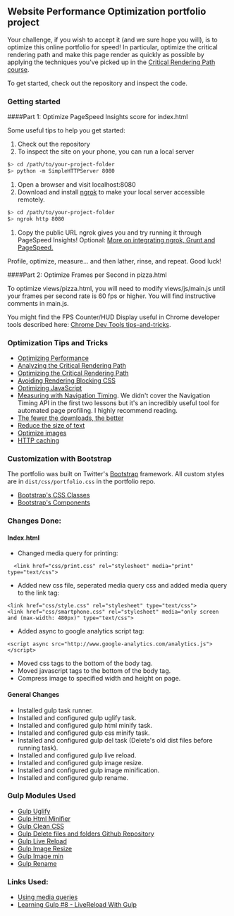 ## Website Performance Optimization portfolio project

Your challenge, if you wish to accept it (and we sure hope you will), is to optimize this online portfolio for speed! In particular, optimize the critical rendering path and make this page render as quickly as possible by applying the techniques you've picked up in the [Critical Rendering Path course](https://www.udacity.com/course/ud884).

To get started, check out the repository and inspect the code.

### Getting started

####Part 1: Optimize PageSpeed Insights score for index.html

Some useful tips to help you get started:

1. Check out the repository
1. To inspect the site on your phone, you can run a local server

  ```bash
  $> cd /path/to/your-project-folder
  $> python -m SimpleHTTPServer 8080
  ```

1. Open a browser and visit localhost:8080
1. Download and install [ngrok](https://ngrok.com/) to make your local server accessible remotely.

  ``` bash
  $> cd /path/to/your-project-folder
  $> ngrok http 8080
  ```

1. Copy the public URL ngrok gives you and try running it through PageSpeed Insights! Optional: [More on integrating ngrok, Grunt and PageSpeed.](http://www.jamescryer.com/2014/06/12/grunt-pagespeed-and-ngrok-locally-testing/)

Profile, optimize, measure... and then lather, rinse, and repeat. Good luck!

####Part 2: Optimize Frames per Second in pizza.html

To optimize views/pizza.html, you will need to modify views/js/main.js until your frames per second rate is 60 fps or higher. You will find instructive comments in main.js. 

You might find the FPS Counter/HUD Display useful in Chrome developer tools described here: [Chrome Dev Tools tips-and-tricks](https://developer.chrome.com/devtools/docs/tips-and-tricks).

### Optimization Tips and Tricks
* [Optimizing Performance](https://developers.google.com/web/fundamentals/performance/ "web performance")
* [Analyzing the Critical Rendering Path](https://developers.google.com/web/fundamentals/performance/critical-rendering-path/analyzing-crp.html "analyzing crp")
* [Optimizing the Critical Rendering Path](https://developers.google.com/web/fundamentals/performance/critical-rendering-path/optimizing-critical-rendering-path.html "optimize the crp!")
* [Avoiding Rendering Blocking CSS](https://developers.google.com/web/fundamentals/performance/critical-rendering-path/render-blocking-css.html "render blocking css")
* [Optimizing JavaScript](https://developers.google.com/web/fundamentals/performance/critical-rendering-path/adding-interactivity-with-javascript.html "javascript")
* [Measuring with Navigation Timing](https://developers.google.com/web/fundamentals/performance/critical-rendering-path/measure-crp.html "nav timing api"). We didn't cover the Navigation Timing API in the first two lessons but it's an incredibly useful tool for automated page profiling. I highly recommend reading.
* <a href="https://developers.google.com/web/fundamentals/performance/optimizing-content-efficiency/eliminate-downloads.html">The fewer the downloads, the better</a>
* <a href="https://developers.google.com/web/fundamentals/performance/optimizing-content-efficiency/optimize-encoding-and-transfer.html">Reduce the size of text</a>
* <a href="https://developers.google.com/web/fundamentals/performance/optimizing-content-efficiency/image-optimization.html">Optimize images</a>
* <a href="https://developers.google.com/web/fundamentals/performance/optimizing-content-efficiency/http-caching.html">HTTP caching</a>

### Customization with Bootstrap
The portfolio was built on Twitter's <a href="http://getbootstrap.com/">Bootstrap</a> framework. All custom styles are in `dist/css/portfolio.css` in the portfolio repo.

* <a href="http://getbootstrap.com/css/">Bootstrap's CSS Classes</a>
* <a href="http://getbootstrap.com/components/">Bootstrap's Components</a>




### Changes Done:

#### Index.html

* Changed media query for printing:

```
  <link href="css/print.css" rel="stylesheet" media="print" type="text/css">
```

* Added new css file, seperated media query css and added media query to the link tag:
```
<link href="css/style.css" rel="stylesheet" type="text/css">
<link href="css/smartphone.css" rel="stylesheet" media="only screen and (max-width: 480px)" type="text/css">
``` 

* Added async to google analytics script tag:
```
<script async src="http://www.google-analytics.com/analytics.js"></script>
```

* Moved css tags to the bottom of the body tag.
* Moved javascript tags to the bottom of the body tag.
* Compress image to specified width and height on page.


#### General Changes

* Installed gulp task runner.
* Installed and configured gulp uglify task.
* Installed and configured gulp html minify task.
* Installed and configured gulp css minify task.
* Installed and configured gulp del task (Delete's old dist files before running task).
* Installed and configured gulp live reload.
* Installed and configured gulp image resize.
* Installed and configured gulp image minification.
* Installed and configured gulp rename.

### Gulp Modules Used

* [Gulp Uglify](https://www.npmjs.com/package/gulp-uglify)
* [Gulp Html Minifier](https://www.npmjs.com/package/gulp-html-minifier)
* [Gulp Clean CSS](https://www.npmjs.com/package/gulp-clean-css)
* [Gulp Delete files and folders Github Repository](https://github.com/gulpjs/gulp/blob/master/docs/recipes/delete-files-folder.md)
* [Gulp Live Reload](https://www.npmjs.com/package/gulp-livereload)
* [Gulp Image Resize](https://www.npmjs.com/package/gulp-image-resize)
* [Gulp Image min](https://www.npmjs.com/package/gulp-imagemin)
* [Gulp Rename](https://www.npmjs.com/package/gulp-rename)

 
### Links Used:

* [Using media queries](https://developer.mozilla.org/en-US/docs/Web/CSS/Media_Queries/Using_media_queries)
* [Learning Gulp #8 - LiveReload With Gulp](https://www.youtube.com/watch?v=r5fvdIa0ETk)